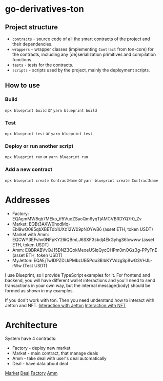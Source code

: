 # go-derivatives-ton

## Project structure

-   `contracts` - source code of all the smart contracts of the project and their dependencies.
-   `wrappers` - wrapper classes (implementing `Contract` from ton-core) for the contracts, including any [de]serialization primitives and compilation functions.
-   `tests` - tests for the contracts.
-   `scripts` - scripts used by the project, mainly the deployment scripts.

## How to use

### Build

`npx blueprint build` or `yarn blueprint build`

### Test

`npx blueprint test` or `yarn blueprint test`

### Deploy or run another script

`npx blueprint run` or `yarn blueprint run`

### Add a new contract

`npx blueprint create ContractName` or `yarn blueprint create ContractName`

# Addresses

-   Factory: EQAgmMW8qb7MEko_tf5VueZSaoQm6yqTjAMCVBRDYQ7r0_Zv
-   Market: EQBt3AXW0hodMq-EbI9wQ085qbXBETdb1UXz12W09pNOYwB6  (asset ETH, token USDT)
-   Market with Amm: EQCWY3EFvhv0NFpKY26iQBmLJ6SXF3sbdj4EkGyhgS6Icwww (asset ETH, token USDT)
-   Amm: EQBRABVvQJ15DNZ3QokMeoeUSlqQycQHPm0mOGz3g-PPyTnE (asset ETH, token USDT)
-   MyJetton: EQAEjTwIDPZDLkPMbzUB5Pdu3BIbKYVdzgSp9wG3VHJL-rWw (Test USDT)



I use Blueprint, so I provide TypeScript examples for it. For frontend and backend, you will have different wallet interactions and you'll need to send transactions in your own way, but the internal message(body) should be formed as shown in my examples.

If you don't work with ton.  Then you need understand how to interact with Jetton and NFT.
[Interaction with Jetton](./docs/InteractionWithJetton.md)
[Interaction with NFT](./docs/InteractionWithNFT.md)


# Architecture

System have 4 contracts:

-   Factory - deploy new market
-   Market - main contract, that manage deals
-   Amm - take deal with user's deal automatically
-   Deal - have data about deal

[Market](./docs/Market.md)
[Deal](./docs/Deal.md)
[Factory](./docs/Factory.md)
[Amm](./docs/Amm.md)
